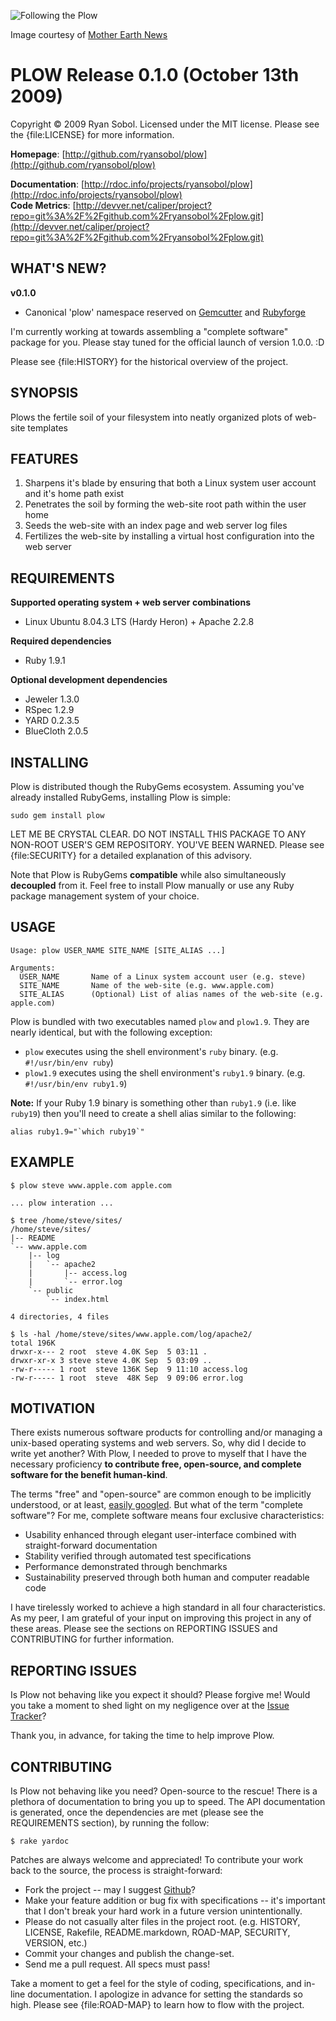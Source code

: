 ![Following the Plow](http://img.skitch.com/20091010-jd9m46i9g5u4fyyprkfe36p4q9.gif)

Image courtesy of [Mother Earth News](http://www.motherearthnews.com/Modern-Homesteading/1974-05-01/Walking-Plow.aspx)

PLOW Release 0.1.0 (October 13th 2009)
======================================

Copyright &copy; 2009 Ryan Sobol. Licensed under the MIT license.  Please see the {file:LICENSE} for more information.

**Homepage**:       [http://github.com/ryansobol/plow](http://github.com/ryansobol/plow)  

**Documentation**:  [http://rdoc.info/projects/ryansobol/plow](http://rdoc.info/projects/ryansobol/plow)  
**Code Metrics**: [http://devver.net/caliper/project?repo=git%3A%2F%2Fgithub.com%2Fryansobol%2Fplow.git](http://devver.net/caliper/project?repo=git%3A%2F%2Fgithub.com%2Fryansobol%2Fplow.git)  

WHAT'S NEW?
-----------

**v0.1.0**

* Canonical 'plow' namespace reserved on [Gemcutter](http://gemcutter.org/gems/plow) and [Rubyforge](http://rubyforge.org/projects/plow/)

I'm currently working at towards assembling a "complete software" package for you.  Please stay tuned for the official launch of version 1.0.0.  :D

Please see {file:HISTORY} for the historical overview of the project.

SYNOPSIS
--------

Plows the fertile soil of your filesystem into neatly organized plots of web-site templates

FEATURES
--------

1. Sharpens it's blade by ensuring that both a Linux system user account and it's home path exist
2. Penetrates the soil by forming the web-site root path within the user home
3. Seeds the web-site with an index page and web server log files
4. Fertilizes the web-site by installing a virtual host configuration into the web server

REQUIREMENTS
------------

**Supported operating system + web server combinations**

* Linux Ubuntu 8.04.3 LTS (Hardy Heron) + Apache 2.2.8

**Required dependencies**

* Ruby 1.9.1

**Optional development dependencies**
* Jeweler 1.3.0
* RSpec 1.2.9
* YARD 0.2.3.5
* BlueCloth 2.0.5

INSTALLING
----------

Plow is distributed though the RubyGems ecosystem.  Assuming you've already installed RubyGems, installing Plow is simple:

    sudo gem install plow

LET ME BE CRYSTAL CLEAR.  DO NOT INSTALL THIS PACKAGE TO ANY NON-ROOT USER'S GEM REPOSITORY.  YOU'VE BEEN WARNED.  Please see {file:SECURITY} for a detailed explanation of this advisory.

Note that Plow is RubyGems **compatible** while also simultaneously **decoupled** from it.  Feel free to install Plow manually or use any Ruby package management system of your choice.

USAGE
-----

    Usage: plow USER_NAME SITE_NAME [SITE_ALIAS ...]
    
    Arguments:
      USER_NAME       Name of a Linux system account user (e.g. steve)
      SITE_NAME       Name of the web-site (e.g. www.apple.com)
      SITE_ALIAS      (Optional) List of alias names of the web-site (e.g. apple.com)

Plow is bundled with two executables named `plow` and `plow1.9`.  They are nearly identical, but with the following exception:

* `plow` executes using the shell environment's `ruby` binary.  (e.g. `#!/usr/bin/env ruby`)
* `plow1.9` executes using the shell environment's `ruby1.9` binary.  (e.g. `#!/usr/bin/env ruby1.9`)

**Note:** If your Ruby 1.9 binary is something other than `ruby1.9` (i.e. like `ruby19`) then you'll need to create a shell alias similar to the following:

    alias ruby1.9="`which ruby19`"

EXAMPLE
-------

    $ plow steve www.apple.com apple.com
    
    ... plow interation ...
    
    $ tree /home/steve/sites/
    /home/steve/sites/
    |-- README
    `-- www.apple.com
        |-- log
        |   `-- apache2
        |       |-- access.log
        |       `-- error.log
        `-- public
            `-- index.html
    
    4 directories, 4 files
    
    $ ls -hal /home/steve/sites/www.apple.com/log/apache2/
    total 196K
    drwxr-x--- 2 root  steve 4.0K Sep  5 03:11 .
    drwxr-xr-x 3 steve steve 4.0K Sep  5 03:09 ..
    -rw-r----- 1 root  steve 136K Sep  9 11:10 access.log
    -rw-r----- 1 root  steve  48K Sep  9 09:06 error.log

MOTIVATION
----------

There exists numerous software products for controlling and/or managing a unix-based operating systems and web servers.  So, why did I decide to write yet another?  With Plow, I needed to prove to myself that I have the necessary proficiency **to contribute free, open-source, and complete software for the benefit human-kind**.

The terms "free" and "open-source" are common enough to be implicitly understood, or at least, [easily googled](http://www.google.com/searchq=free+open-source).  But what of the term "complete software"?  For me, complete software means four exclusive characteristics:

* Usability enhanced through elegant user-interface combined with straight-forward documentation
* Stability verified through automated test specifications
* Performance demonstrated through benchmarks
* Sustainability preserved through both human and computer readable code

I have tirelessly worked to achieve a high standard in all four characteristics.  As my peer, I am grateful of your input on improving this project in any of these areas.  Please see the sections on REPORTING ISSUES and CONTRIBUTING for further information.

REPORTING ISSUES
----------------

Is Plow not behaving like you expect it should?  Please forgive me!  Would you take a moment to shed light on my negligence over at the [Issue Tracker](http://github.com/ryansobol/plow/issues)?  

Thank you, in advance, for taking the time to help improve Plow.

CONTRIBUTING
------------

Is Plow not behaving like you need?  Open-source to the rescue!  There is a plethora of documentation to bring you up to speed.  The API documentation is generated, once the dependencies are met (please see the REQUIREMENTS section), by running the follow:

    $ rake yardoc

Patches are always welcome and appreciated!  To contribute your work back to the source, the process is straight-forward:

* Fork the project -- may I suggest [Github](http://www.github.com)?
* Make your feature addition or bug fix with specifications -- it's important that I don't break your hard work in a future version unintentionally.
* Please do not casually alter files in the project root. (e.g. HISTORY, LICENSE, Rakefile, README.markdown, ROAD-MAP, SECURITY, VERSION, etc.)
* Commit your changes and publish the change-set.
* Send me a pull request.  All specs must pass!

Take a moment to get a feel for the style of coding, specifications, and in-line documentation.  I apologize in advance for setting the standards so high.  Please see {file:ROAD-MAP} to learn how to flow with the project.
